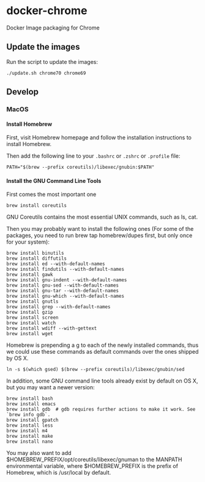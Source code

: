 # docker-chrome

Docker Image packaging for Chrome

## Update the images

Run the script to update the images:

```
./update.sh chrome70 chrome69
```

## Develop

### MacOS

#### Install Homebrew

First, visit Homebrew homepage and follow the installation instructions to install Homebrew.

Then add the following line to your `.bashrc` or `.zshrc` or `.profile` file:

```
PATH="$(brew --prefix coreutils)/libexec/gnubin:$PATH"
```

#### Install the GNU Command Line Tools

First comes the most important one

```
brew install coreutils
```

GNU Coreutils contains the most essential UNIX commands, such as ls, cat.

Then you may probably want to install the following ones (For some of the packages, you need to run brew tap homebrew/dupes first, but only once for your system):

```
brew install binutils
brew install diffutils
brew install ed --with-default-names
brew install findutils --with-default-names
brew install gawk
brew install gnu-indent --with-default-names
brew install gnu-sed --with-default-names
brew install gnu-tar --with-default-names
brew install gnu-which --with-default-names
brew install gnutls
brew install grep --with-default-names
brew install gzip
brew install screen
brew install watch
brew install wdiff --with-gettext
brew install wget
```

Homebrew is prepending a g to each of the newly installed commands, thus we could use these commands as default commands over the ones shipped by OS X.

```
ln -s $(which gsed) $(brew --prefix coreutils)/libexec/gnubin/sed
```

In addition, some GNU command line tools already exist by default on OS X, but you may want a newer version:

```
brew install bash
brew install emacs
brew install gdb  # gdb requires further actions to make it work. See `brew info gdb`.
brew install gpatch
brew install less
brew install m4
brew install make
brew install nano
```

You may also want to add $HOMEBREW_PREFIX/opt/coreutils/libexec/gnuman to the MANPATH environmental variable, where $HOMEBREW_PREFIX is the prefix of Homebrew, which is /usr/local by default.
